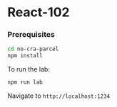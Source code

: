 # React-102

### Prerequisites
```bash
cd no-cra-parcel
npm install
```

To run the lab:
```bash
npm run lab
```

Navigate to `http://localhost:1234`